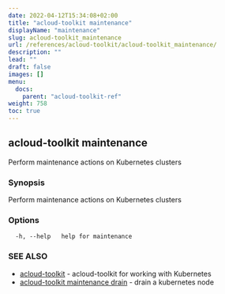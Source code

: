 ```yaml
---
date: 2022-04-12T15:34:08+02:00
title: "acloud-toolkit maintenance"
displayName: "maintenance"
slug: acloud-toolkit_maintenance
url: /references/acloud-toolkit/acloud-toolkit_maintenance/
description: ""
lead: ""
draft: false
images: []
menu:
  docs:
    parent: "acloud-toolkit-ref"
weight: 758
toc: true
---
```

## acloud-toolkit maintenance

Perform maintenance actions on Kubernetes clusters

### Synopsis

Perform maintenance actions on Kubernetes clusters

### Options

```
  -h, --help   help for maintenance
```

### SEE ALSO

* [acloud-toolkit](/references/acloud-toolkit/acloud-toolkit/)	 - acloud-toolkit for working with Kubernetes
* [acloud-toolkit maintenance drain](/references/acloud-toolkit/acloud-toolkit_maintenance_drain/)	 - drain a kubernetes node

